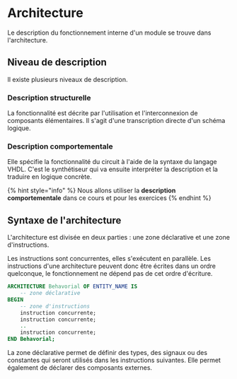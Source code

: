 # Architecture

Le description du fonctionnement interne d'un module se trouve dans l'architecture.&#x20;

## Niveau de description

Il existe plusieurs niveaux de description.

### **Description structurelle**

La fonctionnalité est décrite par l'utilisation et l'interconnexion de composants élémentaires. Il s'agit d'une transcription directe d'un schéma logique.&#x20;

### Description comportementale

Elle spécifie la fonctionnalité du circuit à l'aide de la syntaxe du langage VHDL. C'est le synthétiseur qui va ensuite interpréter la description et la traduire en logique concrète.&#x20;

{% hint style="info" %}
Nous allons utiliser la **description comportementale** dans ce cours et pour les exercices
{% endhint %}

## Syntaxe de l'architecture

L'architecture est divisée en deux parties : une zone déclarative et une zone d'instructions.&#x20;

Les instructions sont concurrentes, elles s'exécutent en parallèle. Les instructions d'une architecture peuvent donc être écrites dans un ordre quelconque, le fonctionnement ne dépend pas de cet ordre d'écriture.

```vhdl
ARCHITECTURE Behavorial OF ENTITY_NAME IS
    -- zone déclarative
BEGIN
    -- zone d'instructions
    instruction concurrente;
    instruction concurrente;
    ..
    instruction concurrente;
END Behavorial;
```

La zone déclarative permet de définir des types, des signaux ou des constantes qui seront utilisés dans les instructions suivantes. Elle permet également de déclarer des composants externes. &#x20;
